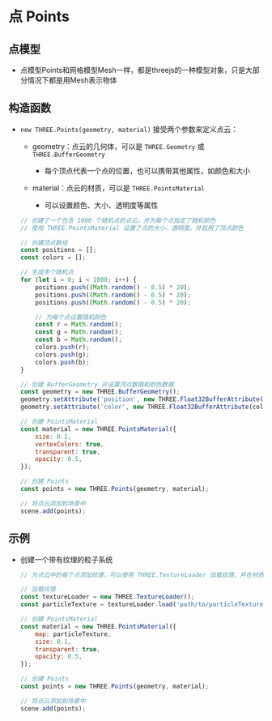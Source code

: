 # 点 Points

## 点模型

+ 点模型Points和网格模型Mesh一样，都是threejs的一种模型对象，只是大部分情况下都是用Mesh表示物体

## 构造函数

+ `new THREE.Points(geometry, material)` 接受两个参数来定义点云：

  + geometry：点云的几何体，可以是 `THREE.Geometry` 或 `THREE.BufferGeometry`

    + 每个顶点代表一个点的位置，也可以携带其他属性，如颜色和大小

  + material：点云的材质，可以是 `THREE.PointsMaterial`

    + 可以设置颜色、大小、透明度等属性

  ```js
  // 创建了一个包含 1000 个随机点的点云，并为每个点指定了随机颜色
  // 使用 THREE.PointsMaterial 设置了点的大小、透明度，并启用了顶点颜色

  // 创建顶点数组
  const positions = [];
  const colors = [];

  // 生成多个随机点
  for (let i = 0; i < 1000; i++) {
      positions.push((Math.random() - 0.5) * 20);
      positions.push((Math.random() - 0.5) * 20);
      positions.push((Math.random() - 0.5) * 20);

      // 为每个点设置随机颜色
      const r = Math.random();
      const g = Math.random();
      const b = Math.random();
      colors.push(r);
      colors.push(g);
      colors.push(b);
  }

  // 创建 BufferGeometry 并设置顶点数据和颜色数据
  const geometry = new THREE.BufferGeometry();
  geometry.setAttribute('position', new THREE.Float32BufferAttribute(positions, 3));
  geometry.setAttribute('color', new THREE.Float32BufferAttribute(colors, 3));

  // 创建 PointsMaterial
  const material = new THREE.PointsMaterial({
      size: 0.1,
      vertexColors: true,
      transparent: true,
      opacity: 0.5,
  });

  // 创建 Points
  const points = new THREE.Points(geometry, material);

  // 将点云添加到场景中
  scene.add(points);
  ```

## 示例

+ 创建一个带有纹理的粒子系统

  ```js
  // 为点云中的每个点添加纹理，可以使用 THREE.TextureLoader 加载纹理，并在材质中使用

  // 加载纹理
  const textureLoader = new THREE.TextureLoader();
  const particleTexture = textureLoader.load('path/to/particleTexture.png');

  // 创建 PointsMaterial
  const material = new THREE.PointsMaterial({
      map: particleTexture,
      size: 0.1,
      transparent: true,
      opacity: 0.5,
  });

  // 创建 Points
  const points = new THREE.Points(geometry, material);

  // 将点云添加到场景中
  scene.add(points);
  ```
